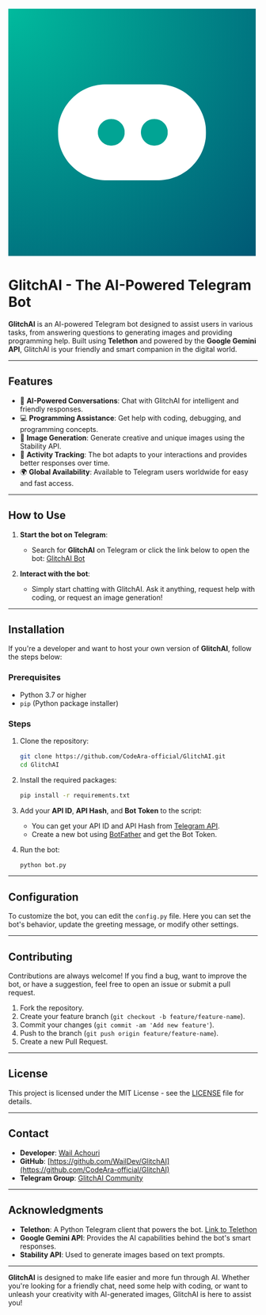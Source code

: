 ![GlitchAI Logo](https://github.com/CodeAra-official/GlitchAI/blob/main/GlitchAI.png)

# GlitchAI - The AI-Powered Telegram Bot

**GlitchAI** is an AI-powered Telegram bot designed to assist users in various tasks, from answering questions to generating images and providing programming help. Built using **Telethon** and powered by the **Google Gemini API**, GlitchAI is your friendly and smart companion in the digital world.

---

## Features

- 🤖 **AI-Powered Conversations**: Chat with GlitchAI for intelligent and friendly responses.
- 💻 **Programming Assistance**: Get help with coding, debugging, and programming concepts.
- 🎨 **Image Generation**: Generate creative and unique images using the Stability API.
- 🧠 **Activity Tracking**: The bot adapts to your interactions and provides better responses over time.
- 🌍 **Global Availability**: Available to Telegram users worldwide for easy and fast access.

---

## How to Use

1. **Start the bot on Telegram**:
   - Search for **GlitchAI** on Telegram or click the link below to open the bot:
     [GlitchAI Bot](https://t.me/EdgeAI_pro_bot)

2. **Interact with the bot**:
   - Simply start chatting with GlitchAI. Ask it anything, request help with coding, or request an image generation!

---

## Installation

If you're a developer and want to host your own version of **GlitchAI**, follow the steps below:

### Prerequisites

- Python 3.7 or higher
- `pip` (Python package installer)

### Steps

1. Clone the repository:
    ```bash
    git clone https://github.com/CodeAra-official/GlitchAI.git
    cd GlitchAI
    ```

2. Install the required packages:
    ```bash
    pip install -r requirements.txt
    ```

3. Add your **API ID**, **API Hash**, and **Bot Token** to the script:
    - You can get your API ID and API Hash from [Telegram API](https://my.telegram.org/auth).
    - Create a new bot using [BotFather](https://t.me/BotFather) and get the Bot Token.

4. Run the bot:
    ```bash
    python bot.py
    ```

---

## Configuration

To customize the bot, you can edit the `config.py` file. Here you can set the bot's behavior, update the greeting message, or modify other settings.

---

## Contributing

Contributions are always welcome! If you find a bug, want to improve the bot, or have a suggestion, feel free to open an issue or submit a pull request.

1. Fork the repository.
2. Create your feature branch (`git checkout -b feature/feature-name`).
3. Commit your changes (`git commit -am 'Add new feature'`).
4. Push to the branch (`git push origin feature/feature-name`).
5. Create a new Pull Request.

---

## License

This project is licensed under the MIT License - see the [LICENSE](LICENSE) file for details.

---

## Contact

- **Developer**: [Wail Achouri](https://t.me/wailachouriMT)
- **GitHub**: [https://github.com/WailDev/GlitchAI](https://github.com/CodeAra-official/GlitchAI)
- **Telegram Group**: [GlitchAI Community](https://t.me/Code_Ara)

---

## Acknowledgments

- **Telethon**: A Python Telegram client that powers the bot. [Link to Telethon](https://github.com/LonamiWebs/Telethon)
- **Google Gemini API**: Provides the AI capabilities behind the bot's smart responses.
- **Stability API**: Used to generate images based on text prompts.

---

**GlitchAI** is designed to make life easier and more fun through AI. Whether you're looking for a friendly chat, need some help with coding, or want to unleash your creativity with AI-generated images, GlitchAI is here to assist you!


